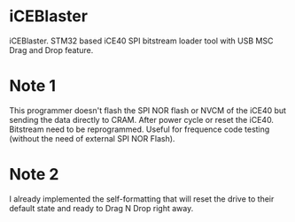 ﻿# iCEBlaster

iCEBlaster. STM32 based iCE40 SPI bitstream loader tool with USB MSC Drag and Drop feature.

# Note 1

This programmer doesn't flash the SPI NOR flash or NVCM of the iCE40 but sending the data directly to CRAM. After power cycle or reset the iCE40. Bitstream need to be reprogrammed. Useful for frequence code testing (without the need of external SPI NOR Flash).

# Note 2

I already implemented the self-formatting that will reset the drive to their default state and ready to Drag N Drop right away.
